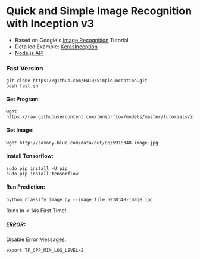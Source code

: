 # Quick and Simple Image Recognition with Inception v3

* Based on Google's [Image Recognition](https://www.tensorflow.org/tutorials/image_recognition) Tutorial  
* Detailed Example: [KerasInception](https://github.com/EN10/KerasInception)
* [Node.js API](https://github.com/EN10/InceptionAPI)

### Fast Version

    git clone https://github.com/EN10/SimpleInception.git
    bash fast.sh

#### Get Program:   

    wget https://raw.githubusercontent.com/tensorflow/models/master/tutorials/image/imagenet/classify_image.py
    
#### Get Image:

    wget http://saxony-blue.com/data/out/86/5918348-image.jpg
    
#### Install Tensorflow:

    sudo pip install -U pip
    sudo pip install tensorflow

#### Run Prediction:

    python classify_image.py --image_file 5918348-image.jpg
    
Runs in < 14s First Time!

##### ERROR:

Disable Error Messages: 

    export TF_CPP_MIN_LOG_LEVEL=2